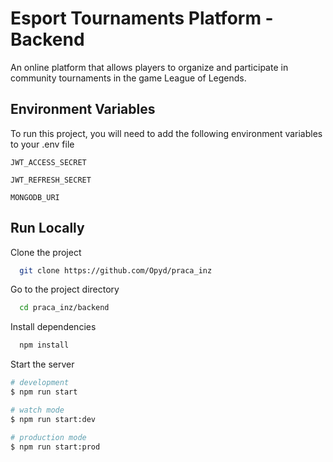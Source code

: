 
# Esport Tournaments Platform - Backend

An online platform that allows players to organize and participate in community tournaments in the game League of Legends.



## Environment Variables

To run this project, you will need to add the following environment variables to your .env file

`JWT_ACCESS_SECRET`

`JWT_REFRESH_SECRET`

`MONGODB_URI`


## Run Locally

Clone the project

```bash
  git clone https://github.com/Opyd/praca_inz
```

Go to the project directory

```bash
  cd praca_inz/backend
```

Install dependencies

```bash
  npm install
```

Start the server

```bash
# development
$ npm run start

# watch mode
$ npm run start:dev

# production mode
$ npm run start:prod
```


